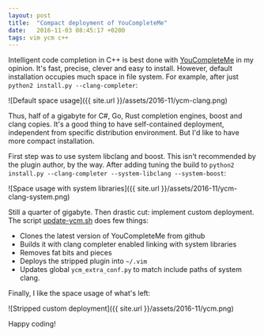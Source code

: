 ```yaml
---
layout: post
title:  "Compact deployment of YouCompleteMe"
date:   2016-11-03 08:45:17 +0200
tags: vim ycm c++
---
```


Intelligent code completion in C++ is best done with
[YouCompleteMe](http://valloric.github.io/YouCompleteMe)
in my opinion. It's fast, precise, clever and easy to install. However,
default installation occupies much space in file system. For example,
after just `python2 install.py --clang-completer`:

![Default space usage]({{ site.url }}/assets/2016-11/ycm-clang.png)

Thus, half of a gigabyte for C#, Go, Rust completion engines, boost and clang
copies. It's a good thing to have self-contained deployment, independent from
specific distribution environment. But I'd like to have more compact
installation.

First step was to use system libclang and boost. This isn't recommended by the
plugin author, by the way. After adding tuning the build to
`python2 install.py --clang-completer --system-libclang --system-boost`:

![Space usage with system libraries]({{ site.url }}/assets/2016-11/ycm-clang-system.png)

Still a quarter of gigabyte. Then drastic cut: implement custom deployment.
The script [update-ycm.sh](https://github.com/sakhnik/dotfiles/blob/master/.bin/update-ycm.sh)
does few things:

 * Clones the latest version of YouCompleteMe from github
 * Builds it with clang completer enabled linking with system libraries
 * Removes fat bits and pieces
 * Deploys the stripped plugin into `~/.vim`
 * Updates global `ycm_extra_conf.py` to match include paths of system clang.

Finally, I like the space usage of what's left:

![Stripped custom deployment]({{ site.url }}/assets/2016-11/ycm.png)

Happy coding!

<!-- vim: set tw=78 spell -->
